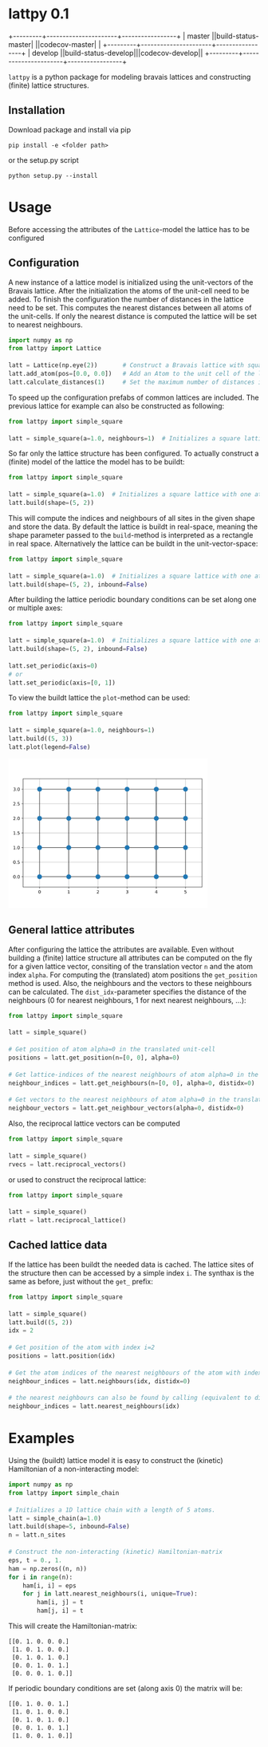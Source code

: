 # lattpy 0.1

+---------+----------------------+-----------------+
| master  ||build-status-master| ||codecov-master| |
+---------+----------------------+-----------------+
| develop ||build-status-develop|||codecov-develop||
+---------+----------------------+-----------------+

`lattpy` is a python package for modeling bravais lattices and constructing (finite) lattice structures.

Installation
------------

Download package and install via pip
````commandline
pip install -e <folder path>
````
or the setup.py script
````commandline
python setup.py --install
````


Usage
=====

Before accessing the attributes of the `Lattice`-model the lattice has to be configured

Configuration
-------------

A new instance of a lattice model is initialized using the unit-vectors of the Bravais lattice.
After the initialization the atoms of the unit-cell need to be added. To finish the configuration
the number of distances in the lattice need to be set. This computes the nearest distances between
all atoms of the unit-cells. If only the nearest distance is computed the lattice will be set to 
nearest neighbours.
````python
import numpy as np
from lattpy import Lattice

latt = Lattice(np.eye(2))       # Construct a Bravais lattice with square unit-vectors
latt.add_atom(pos=[0.0, 0.0])   # Add an Atom to the unit cell of the lattice
latt.calculate_distances(1)     # Set the maximum number of distances in the configuration.
````

To speed up the configuration prefabs of common lattices are included. The previous lattice for example
can also be constructed as following:
````python
from lattpy import simple_square

latt = simple_square(a=1.0, neighbours=1)  # Initializes a square lattice with one atom in the unit-cell
````

So far only the lattice structure has been configured. To actually construct a (finite) model of the lattice
the model has to be buildt:
````python
from lattpy import simple_square

latt = simple_square(a=1.0)  # Initializes a square lattice with one atom in the unit-cell
latt.build(shape=(5, 2))
````
This will compute the indices and neighbours of all sites in the given shape and store the data.
By default the lattice is buildt in real-space, meaning the shape parameter passed to the `build`-method is
interpreted as a rectangle in real space. Alternatively the lattice can be buildt in the unit-vector-space:
````python
from lattpy import simple_square

latt = simple_square(a=1.0)  # Initializes a square lattice with one atom in the unit-cell
latt.build(shape=(5, 2), inbound=False)
````

After building the lattice periodic boundary conditions can be set along one or multiple axes:
````python
from lattpy import simple_square

latt = simple_square(a=1.0)  # Initializes a square lattice with one atom in the unit-cell
latt.build(shape=(5, 2), inbound=False)

latt.set_periodic(axis=0)
# or
latt.set_periodic(axis=[0, 1])
````

To view the buildt lattice the `plot`-method can be used:
````python
from lattpy import simple_square

latt = simple_square(a=1.0, neighbours=1)
latt.build((5, 3))
latt.plot(legend=False)
````

<img src="example.png" width="400">

General lattice attributes
--------------------------

After configuring the lattice the attributes are available. 
Even without building a (finite) lattice structure all attributes can be computed on the fly for a given lattice vector, consiting of the translation vector `n` and
the atom index `alpha`. For computing the (translated) atom positions the `get_position` method
is used. Also, the neighbours and the vectors to these neighbours can be calculated. The `dist_idx`-parameter specifies
the distance of the neighbours (0 for nearest neighbours, 1 for next nearest neighbours, ...):
````python
from lattpy import simple_square

latt = simple_square() 

# Get position of atom alpha=0 in the translated unit-cell
positions = latt.get_position(n=[0, 0], alpha=0)

# Get lattice-indices of the nearest neighbours of atom alpha=0 in the translated unit-cell
neighbour_indices = latt.get_neighbours(n=[0, 0], alpha=0, distidx=0)

# Get vectors to the nearest neighbours of atom alpha=0 in the translated unit-cell  
neighbour_vectors = latt.get_neighbour_vectors(alpha=0, distidx=0)
````

Also, the reciprocal lattice vectors can be computed
````python
from lattpy import simple_square

latt = simple_square() 
rvecs = latt.reciprocal_vectors()
````

or used to construct the reciprocal lattice:
````python
from lattpy import simple_square

latt = simple_square() 
rlatt = latt.reciprocal_lattice()
````


Cached lattice data
-------------------

If the lattice has been buildt the needed data is cached. The lattice sites of the structure then can be 
accessed by a simple index `i`. The synthax is the same as before, just without the `get_` prefix:
````python
from lattpy import simple_square

latt = simple_square()
latt.build((5, 2))
idx = 2

# Get position of the atom with index i=2
positions = latt.position(idx)

# Get the atom indices of the nearest neighbours of the atom with index i=2
neighbour_indices = latt.neighbours(idx, distidx=0)

# the nearest neighbours can also be found by calling (equivalent to dist_idx=0)
neighbour_indices = latt.nearest_neighbours(idx)

````




Examples
========

Using the (buildt) lattice model it is easy to construct the (kinetic) Hamiltonian of a non-interacting model:

````python
import numpy as np
from lattpy import simple_chain

# Initializes a 1D lattice chain with a length of 5 atoms.
latt = simple_chain(a=1.0)
latt.build(shape=5, inbound=False)
n = latt.n_sites

# Construct the non-interacting (kinetic) Hamiltonian-matrix
eps, t = 0., 1.
ham = np.zeros((n, n))
for i in range(n):
    ham[i, i] = eps
    for j in latt.nearest_neighbours(i, unique=True):
        ham[i, j] = t
        ham[j, i] = t
````
This will create the Hamiltonian-matrix:
````
[[0. 1. 0. 0. 0.]
 [1. 0. 1. 0. 0.]
 [0. 1. 0. 1. 0.]
 [0. 0. 1. 0. 1.]
 [0. 0. 0. 1. 0.]]
````

If periodic boundary conditions are set (along axis 0) the matrix will be:
````
[[0. 1. 0. 0. 1.]
 [1. 0. 1. 0. 0.]
 [0. 1. 0. 1. 0.]
 [0. 0. 1. 0. 1.]
 [1. 0. 0. 1. 0.]]
````
